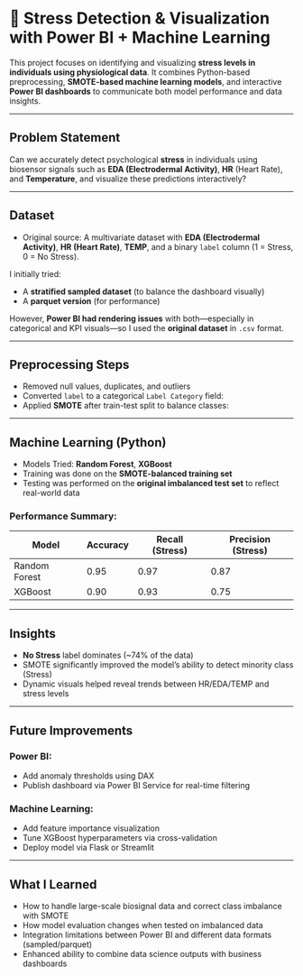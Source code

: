 # 🧠 Stress Detection & Visualization with Power BI + Machine Learning

This project focuses on identifying and visualizing **stress levels in individuals using physiological data**. It combines Python-based preprocessing, **SMOTE-based machine learning models**, and interactive **Power BI dashboards** to communicate both model performance and data insights.

---

##  Problem Statement

Can we accurately detect psychological **stress** in individuals using biosensor signals such as **EDA (Electrodermal Activity)**, **HR** (Heart Rate), and **Temperature**, and visualize these predictions interactively?

---

##  Dataset

- Original source: A multivariate dataset with **EDA (Electrodermal Activity)**, **HR (Heart Rate)**, **TEMP**, and a binary `label` column (1 = Stress, 0 = No Stress).

 I initially tried:

 - A **stratified sampled dataset** (to balance the dashboard visually)
 - A **parquet version** (for performance)

 However, **Power BI had rendering issues** with both—especially in categorical and KPI visuals—so I used the **original dataset** in `.csv` format.

---

## Preprocessing Steps

- Removed null values, duplicates, and outliers
- Converted `label` to a categorical `Label Category` field:
- Applied **SMOTE** after train-test split to balance classes:
 
---

##  Machine Learning (Python)

- Models Tried: **Random Forest**, **XGBoost**
- Training was done on the **SMOTE-balanced training set**
- Testing was performed on the **original imbalanced test set** to reflect real-world data

###  Performance Summary:

| Model         | Accuracy | Recall (Stress) | Precision (Stress) |
| ------------- | -------- | --------------- | ------------------ |
| Random Forest | 0.95     | 0.97            | 0.87               |
| XGBoost       | 0.90     | 0.93            | 0.75              |

---


##  Insights

- **No Stress** label dominates (\~74% of the data)
- SMOTE significantly improved the model’s ability to detect minority class (Stress)
- Dynamic visuals helped reveal trends between HR/EDA/TEMP and stress levels

---

##  Future Improvements

### Power BI:

- Add anomaly thresholds using DAX
- Publish dashboard via Power BI Service for real-time filtering

### Machine Learning:

- Add feature importance visualization
- Tune XGBoost hyperparameters via cross-validation
- Deploy model via Flask or Streamlit

---

##  What I Learned

- How to handle large-scale biosignal data and correct class imbalance with SMOTE
- How model evaluation changes when tested on imbalanced data
- Integration limitations between Power BI and different data formats (sampled/parquet)
- Enhanced ability to combine data science outputs with business dashboards

